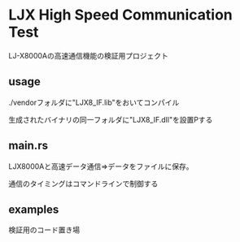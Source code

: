 # LJX High Speed Communication Test

LJ-X8000Aの高速通信機能の検証用プロジェクト

## usage

./vendorフォルダに"LJX8_IF.lib"をおいてコンパイル

生成されたバイナリの同一フォルダに"LJX8_IF.dll"を設置Pする

## main.rs

LJX8000Aと高速データ通信⇒データをファイルに保存。

通信のタイミングはコマンドラインで制御する

## examples

検証用のコード置き場